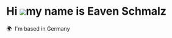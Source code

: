 Hi ![](https://user-images.githubusercontent.com/18350557/176309783-0785949b-9127-417c-8b55-ab5a4333674e.gif)my name is Eaven Schmalz
=====================================================================================================================================

 🌍  I'm based in Germany
